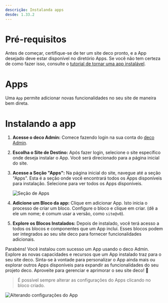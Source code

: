 ```yaml
---
descrição: Instalanda apps
desde: 1.33.2
---
```


# Pré-requisitos

Antes de começar, certifique-se de ter um site deco pronto, e a App desejado
deve estar disponível no diretório Apps. Se você não tem certeza de como fazer
isso, consulte o
[tutorial de tornar uma app instalável](/docs/pt/developing/making-an-app-installable).

# Apps

Uma `App` permite adicionar novas funcionalidades no seu site de maneira bem
direta.

# Instalando a app

1. **Acesse o deco Admin:** Comece fazendo login na sua conta do [deco Admin](https://admin.deco.cx).

2. **Escolha o Site de Destino:** Após fazer login, selecione o site específico
   onde deseja instalar o App. Você será direcionado para a página inicial do
   site.

3. **Acesse a Seção "Apps":** Na página inicial do site, navegue até a seção
   "Apps". Esta é a seção onde você encontrará todos os Apps disponíveis para
   instalação. Selecione para ver todos os Apps disponíveis.

   ![Seção de Apps](https://github.com/deco-cx/apps/assets/882438/e2533612-6828-4fb6-9959-96f000ca3537)

4. **Adicione um Bloco da app:** Clique em adicionar App. Isto inicia o processo
   de criar um bloco. Configure o bloco e clique em criar. (dê a ele um nome; é
   comum usar a versão, como `site@v0`).

5. **Explore os Blocos Instalados:** Depois de instalado, você terá acesso a
   todos os blocos e componentes que um App inclui. Esses blocos podem ser
   integrados ao seu site deco para fornecer funcionalidades adicionais.

Parabéns! Você instalou com sucesso um App usando o deco Admin. Explore as novas
capacidades e recursos que um App instalado traz para o seu site deco. Sinta-se
à vontade para personalizar o App ainda mais ou explorar outros Apps disponíveis
para expandir as funcionalidades do seu projeto deco. Aproveite para gerenciar e
aprimorar o seu site deco! 🚀

> É possível sempre alterar as configurações do Apps clicando no bloco criado.

![Alterando configurações do App](https://github.com/deco-cx/apps/assets/882438/5cf7fe48-89b1-47cd-be82-2f7ff601e640)
